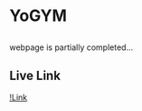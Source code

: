 # YoGYM

## 
webpage is partially completed...

## Live Link
[!Link](https://yoyofitness.netlify.app/)

